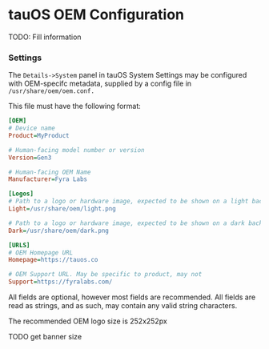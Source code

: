 # tauOS OEM Configuration

TODO: Fill information

### Settings

The `Details->System` panel in tauOS System Settings may be configured with OEM-specifc metadata, supplied by a config file in `/usr/share/oem/oem.conf.`

This file must have the following format:

<!-- I would love to use Lenovo here as it perfectly shows off the config, but that might cause legal issues?  -->
```ini
[OEM]
# Device name
Product=MyProduct

# Human-facing model number or version
Version=Gen3

# Human-facing OEM Name
Manufacturer=Fyra Labs

[Logos]
# Path to a logo or hardware image, expected to be shown on a light background
Light=/usr/share/oem/light.png

# Path to a logo or hardware image, expected to be shown on a dark background
Dark=/usr/share/oem/dark.png

[URLS]
# OEM Homepage URL
Homepage=https://tauos.co

# OEM Support URL. May be specific to product, may not
Support=https://fyralabs.com/
```

All fields are optional, however most fields are recommended.
All fields are read as strings, and as such, may contain any valid string characters.

The recommended OEM logo size is 252x252px

TODO get banner size